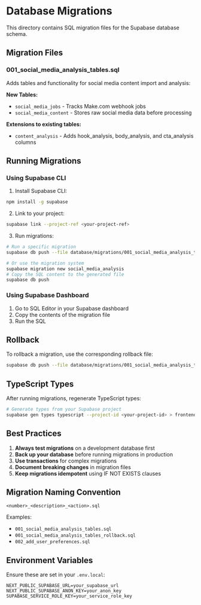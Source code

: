 # Database Migrations

This directory contains SQL migration files for the Supabase database schema.

## Migration Files

### 001_social_media_analysis_tables.sql
Adds tables and functionality for social media content import and analysis:

**New Tables:**
- `social_media_jobs` - Tracks Make.com webhook jobs
- `social_media_content` - Stores raw social media data before processing

**Extensions to existing tables:**
- `content_analysis` - Adds hook_analysis, body_analysis, and cta_analysis columns

## Running Migrations

### Using Supabase CLI

1. Install Supabase CLI:
```bash
npm install -g supabase
```

2. Link to your project:
```bash
supabase link --project-ref <your-project-ref>
```

3. Run migrations:
```bash
# Run a specific migration
supabase db push --file database/migrations/001_social_media_analysis_tables.sql

# Or use the migration system
supabase migration new social_media_analysis
# Copy the SQL content to the generated file
supabase db push
```

### Using Supabase Dashboard

1. Go to SQL Editor in your Supabase dashboard
2. Copy the contents of the migration file
3. Run the SQL

## Rollback

To rollback a migration, use the corresponding rollback file:
```bash
supabase db push --file database/migrations/001_social_media_analysis_tables_rollback.sql
```

## TypeScript Types

After running migrations, regenerate TypeScript types:

```bash
# Generate types from your Supabase project
supabase gen types typescript --project-id <your-project-id> > frontend/src/types/database.types.ts
```

## Best Practices

1. **Always test migrations** on a development database first
2. **Back up your database** before running migrations in production
3. **Use transactions** for complex migrations
4. **Document breaking changes** in migration files
5. **Keep migrations idempotent** using IF NOT EXISTS clauses

## Migration Naming Convention

```
<number>_<description>_<action>.sql
```

Examples:
- `001_social_media_analysis_tables.sql`
- `001_social_media_analysis_tables_rollback.sql`
- `002_add_user_preferences.sql`

## Environment Variables

Ensure these are set in your `.env.local`:
```env
NEXT_PUBLIC_SUPABASE_URL=your_supabase_url
NEXT_PUBLIC_SUPABASE_ANON_KEY=your_anon_key
SUPABASE_SERVICE_ROLE_KEY=your_service_role_key
```